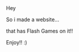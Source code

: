 <link rel="shortcut icon" href="favicon.png" type="image/png">
Hey

So i made a website...

that has Flash Games on it!!

Enjoy!! :)
